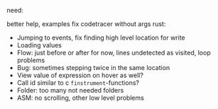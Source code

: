 
need:

better help, examples
fix codetracer without args
rust:
  * Jumping to events, fix finding high level location for write
  * Loading values
  * Flow: just before or after for now, lines undetected as visited, loop problems
  * Bug: sometimes stepping twice in the same location
  * View value of expression on hover as well?
  * Call id similar to c `finstrument`-functions?
  * Folder: too many not needed folders
  * ASM: no scrolling, other low level problems
  
